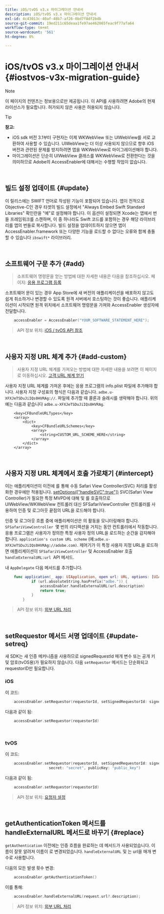 ```yaml
---
title: iOS/tvOS v3.x 마이그레이션 안내서
description: iOS/tvOS v3.x 마이그레이션 안내서
exl-id: 4c43013c-40af-48b7-af26-0bd7f8df2bdb
source-git-commit: 19ed211c65deaa1fe97ae462065feac9f77afa64
workflow-type: tm+mt
source-wordcount: '561'
ht-degree: 0%

---
```


# iOS/tvOS v3.x 마이그레이션 안내서 {#iostvos-v3x-migration-guide}

>[!NOTE]
>
>이 페이지의 컨텐츠는 정보용으로만 제공됩니다. 이 API를 사용하려면 Adobe의 현재 라이선스가 필요합니다. 허가되지 않은 사용은 허용되지 않습니다.

>[!TIP]
> 
> **참고:**
>
> - iOS sdk 버전 3.1부터 구현자는 이제 WKWebView 또는 UIWebView를 서로 교환하여 사용할 수 있습니다. UIWebView는 더 이상 사용되지 않으므로 향후 iOS 버전과 관련된 문제를 방지하려면 앱을 WKWebView로 마이그레이션해야 합니다.
> - 마이그레이션은 단순히 UIWebView 클래스를 WKWebView로 전환한다는 것을 의미하므로 Adobe의 AccessEnabler에 대해서는 수행할 작업이 없습니다.

</br>

## 빌드 설정 업데이트 {#update}

이 릴리스에는 SWIFT 언어로 작성된 기능이 포함되어 있습니다. 앱이 전적으로 Objective-C인 경우 타겟의 빌드 설정에서 &quot;Always Embed Swift Standard Libraries&quot; 확인란을 &quot;예&quot;로 설정해야 합니다. 이 옵션이 설정되면 Xcode는 앱에서 번들 프레임워크를 스캔하며, 이 중 하나라도 Swift 코드를 포함하는 경우 해당 라이브러리를 앱의 번들로 복사합니다. 빌드 설정을 업데이트하지 않으면 앱이 AccessEnabler.framework 또는 다양한 기능을 로드할 수 없다는 오류와 함께 충돌할 수 있습니다 `ibswift*` 라이브러리.

</br>

## 소프트웨어 구문 추가 {#add}

> 소프트웨어 명령문을 얻는 방법에 대한 자세한 내용은 다음을 참조하십시오.
> 페이지:
> [응용 프로그램 등록](/help/authentication/iostvos-application-registration.md)

소프트웨어 문이 있는 경우 App Store에 새 버전의 애플리케이션을 배포하지 않고도 쉽게 취소하거나 변경할 수 있도록 원격 서버에서 호스팅하는 것이 좋습니다. 애플리케이션이 시작되면 원격 위치에서 소프트웨어 명령문을 가져와 AccessEnabler 생성자에 전달합니다.

```swift
    accessEnabler = AccessEnabler("YOUR_SOFTWARE_STATEMENT_HERE");
```

> API 정보 위치: [iOS / tvOS API 참조](/help/authentication/iostvos-sdk-api-reference.md)

</br>

## 사용자 지정 URL 체계 추가 {#add-custom}

> 사용자 지정 URL 체계를 가져오는 방법에 대한 자세한 내용을 보려면 이 페이지로 이동하십시오. [고객 URL 체계 얻기](/help/authentication/iostvos-application-registration.md)

사용자 지정 URL 체계를 가져온 후에는 응용 프로그램의 info.plist 파일에 추가해야 합니다. 사용자 지정 구성표의 형식은 다음과 같습니다. `adbe.u-XFXJeTSDuJiIQs0HVRAg://`. 파일에 추가할 때 콜론과 슬래시를 생략해야 합니다. 위의 예는 다음과 같습니다 `adbe.u-XFXJeTSDuJiIQs0HVRAg`.

```plist
    <key>CFBundleURLTypes</key>
    <array>
        <dict>
            <key>CFBundleURLSchemes</key>
            <array>
                <string>CUSTOM_URL_SCHEME_HERE</string>
            </array>
        </dict>
    </array>
```

</br>

## 사용자 지정 URL 체계에서 호출 가로채기 {#intercept}

이는 애플리케이션이 이전에 를 통해 수동 Safari View Controller(SVC) 처리를 활성화한 경우에만 적용됩니다. [setOptions(\[&quot;handleSVC&quot;:true&quot;\])](/help/authentication/iostvos-sdk-api-reference.md) SVC(Safari View Controller)가 필요한 특정 MVPD에 대해 및 를 호출하므로 UIWebView/WKWebView 컨트롤러 대신 SFSafariViewController 컨트롤러를 사용하여 인증 및 로그아웃 끝점의 URL을 로드해야 합니다.

인증 및 로그아웃 흐름 중에 애플리케이션은 의 활동을 모니터링해야 합니다. `SFSafariViewController `몇 번의 리디렉션을 거치는 동안 컨트롤러에서 작동합니다. 응용 프로그램은 사용자가 정의한 특정 사용자 정의 URL을 로드하는 순간을 감지해야 합니다. `application's custom URL scheme` (예:`adbe.u-XFXJeTSDuJiIQs0HVRAg://adobe.com)`. 제어기가 이 특정 사용자 지정 URL을 로드하면 애플리케이션이 `SFSafariViewController` 및 AccessEnabler 호출 `handleExternalURL:url `API 메서드.

내 `AppDelegate` 다음 메서드를 추가합니다.

```swift
    func application(_ app: UIApplication, open url: URL, options: [UIApplicationOpenURLOptionsKey: Any]) -> Bool {
            if (url.absoluteString.hasPrefix("adbe.")) {
                accessEnabler.handleExternalURL(url.description)
                return true;
            } 
        }
```

> API 정보 위치: [외부 URL 처리](/help/authentication/iostvos-sdk-api-reference.md)

</br>

## setRequestor 메서드 서명 업데이트 {#update-setreq}

새 SDK는 새 인증 메커니즘을 사용하므로 signedRequestId 매개 변수 또는 공개 키 및 암호(tvOS용)가 필요하지 않습니다. 다음 `setRequestor` 메서드는 단순화되고 requestorID만 필요합니다.

### iOS

이 코드:

```swift
    accessEnabler.setRequestor(requestorId, setSignedRequestorId: signedRequestorId)
```

다음과 같이 됨:

```swift
    accessEnabler.setRequestor(requestorId)
```

</br>

### tvOS

이 코드:

```swift
    accessEnabler.setRequestor(requestorId, setSignedRequestorId: signedRequestorId,
                    secret: "secret", publicKey: "public_key")
```

다음과 같이 됨:

```swift
    accessEnabler.setRequestor(requestorId)
```

> API 정보 위치: [요청자 설정](/help/authentication/iostvos-sdk-api-reference.md)

</br>

## getAuthenticationToken 메서드를 handleExternalURL 메서드로 바꾸기 {#replace}

`getAuthentication` 이전에는 인증 흐름을 완료하는 데 메서드가 사용되었습니다. 이름이 잘못 알려져 이름이 로 변경되었습니다. `handleExternalURL` 및 는 url을 매개 변수로 사용합니다.

다음의 모든 발생 횟수 변경:

```swift
    accessEnabler.getAuthenticationToken()
```

이를 통해:

```swift
    accessEnabler.handleExternalURL(request.url?.description);
```

> API 정보 위치: [외부 URL 처리](/help/authentication/iostvos-sdk-api-reference.md)
